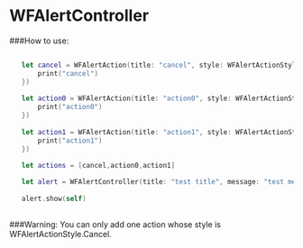 # WFAlertController

###How to use: 

```swift

   let cancel = WFAlertAction(title: "cancel", style: WFAlertActionStyle.Cancel, handler:  {
       print("cancel")
   })
   
   let action0 = WFAlertAction(title: "action0", style: WFAlertActionStyle.Default, handler: {
       print("action0")
   })
   
   let action1 = WFAlertAction(title: "action1", style: WFAlertActionStyle.Default, handler: {
       print("action1")
   })

   let actions = [cancel,action0,action1]
   
   let alert = WFAlertController(title: "test title", message: "test message", style: WFAlertStyle.Alert, actions: actions)
   
   alert.show(self)
        
```

###Warning: You can only add one action whose style is WFAlertActionStyle.Cancel.

